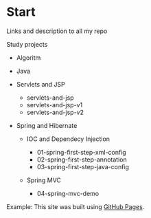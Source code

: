 # Start
Links and description to all my repo

Study projects

  - Algoritm
  
  - Java
  
  - Servlets and JSP
    - servlets-and-jsp
    - servlets-and-jsp-v1
    - servlets-and-jsp-v2
   
  - Spring and Hibernate
  
      - IOC and Dependecy Injection
        - 01-spring-first-step-xml-config
        - 02-spring-first-step-annotation
        - 03-spring-first-step-java-config
        
      - Spring MVC
        - 04-spring-mvc-demo
  
  


Example:
This site was built using [GitHub Pages](https://pages.github.com/).
      
